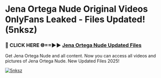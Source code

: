 # Jena Ortega Nude Original Videos 0nlyFans Leaked - Files Updated! (5nksz)

<h3>🔴 CLICK HERE 🌐==►► <a href="https://tinyurl.com/4mcuefdz" rel="nofollow">Jena Ortega Nude Updated Files</a></h3>

Get Jena Ortega Nude and all content. Now you can access all videos and pictures of Jena Ortega Nude. New Updated Files 2025!

[![5nksz](https://i.imgur.com/StAQSOY.gif)](https://tinyurl.com/4mcuefdz)
